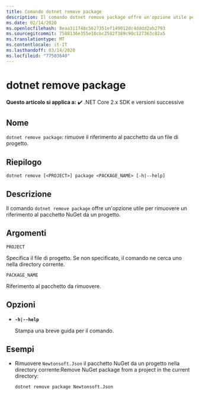```yaml
---
title: Comando dotnet remove package
description: Il comando dotnet remove package offre un'opzione utile per rimuovere il riferimento del pacchetto NuGet a un progetto.
ms.date: 02/14/2020
ms.openlocfilehash: 8eaa311748c5627351ef149012dc4dddd2ab2793
ms.sourcegitcommit: 7588136e355e10cbc2582f389c90c127363c02a5
ms.translationtype: MT
ms.contentlocale: it-IT
ms.lasthandoff: 03/14/2020
ms.locfileid: "77503640"
---
```

# <a name="dotnet-remove-package"></a>dotnet remove package

**Questo articolo si applica a:** ✔️ .NET Core 2.x SDK e versioni successive

## <a name="name"></a>Nome

`dotnet remove package`: rimuove il riferimento al pacchetto da un file di progetto.

## <a name="synopsis"></a>Riepilogo

```dotnetcli
dotnet remove [<PROJECT>] package <PACKAGE_NAME> [-h|--help]
```

## <a name="description"></a>Descrizione

Il comando `dotnet remove package` offre un'opzione utile per rimuovere un riferimento al pacchetto NuGet da un progetto.

## <a name="arguments"></a>Argomenti

`PROJECT`

Specifica il file di progetto. Se non specificato, il comando ne cerca uno nella directory corrente.

`PACKAGE_NAME`

Riferimento al pacchetto da rimuovere.

## <a name="options"></a>Opzioni

- **`-h|--help`**

  Stampa una breve guida per il comando.

## <a name="examples"></a>Esempi

- Rimuovere `Newtonsoft.Json` il pacchetto NuGet da un progetto nella directory corrente:Remove NuGet package from a project in the current directory:

  ```dotnetcli
  dotnet remove package Newtonsoft.Json
  ```
